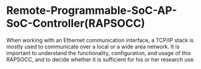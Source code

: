 # Remote-Programmable-SoC-AP-SoC-Controller(RAPSOCC)
When working with an Ethernet communication interface, a TCP/IP stack is mostly used to communicate over a local or a wide area network.
It is important to understand the functionality, configuration, and usage of this RAPSOCC, and to decide whether it is sufficient for his or her research use.
